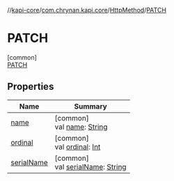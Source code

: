 //[kapi-core](../../../../index.md)/[com.chrynan.kapi.core](../../index.md)/[HttpMethod](../index.md)/[PATCH](index.md)

# PATCH

[common]\
[PATCH](index.md)

## Properties

| Name | Summary |
|---|---|
| [name](index.md#-372974862%2FProperties%2F1578607877) | [common]<br>val [name](index.md#-372974862%2FProperties%2F1578607877): [String](https://kotlinlang.org/api/latest/jvm/stdlib/kotlin/-string/index.html) |
| [ordinal](index.md#-739389684%2FProperties%2F1578607877) | [common]<br>val [ordinal](index.md#-739389684%2FProperties%2F1578607877): [Int](https://kotlinlang.org/api/latest/jvm/stdlib/kotlin/-int/index.html) |
| [serialName](../serial-name.md) | [common]<br>val [serialName](../serial-name.md): [String](https://kotlinlang.org/api/latest/jvm/stdlib/kotlin/-string/index.html) |
